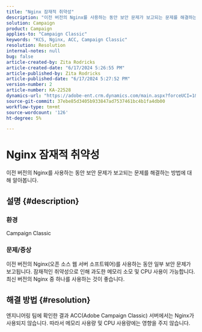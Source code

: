 ```yaml
---
title: "Nginx 잠재적 취약성"
description: "이전 버전의 Nginx를 사용하는 동안 보안 문제가 보고되는 문제를 해결하는 방법에 대해 알아봅니다."
solution: Campaign
product: Campaign
applies-to: "Campaign Classic"
keywords: "KCS, Nginx, ACC, Campaign Classic"
resolution: Resolution
internal-notes: null
bug: false
article-created-by: Zita Rodricks
article-created-date: "6/17/2024 5:26:55 PM"
article-published-by: Zita Rodricks
article-published-date: "6/17/2024 5:27:52 PM"
version-number: 2
article-number: KA-22528
dynamics-url: "https://adobe-ent.crm.dynamics.com/main.aspx?forceUCI=1&pagetype=entityrecord&etn=knowledgearticle&id=a262e7c9-ce2c-ef11-840a-002248084fbb"
source-git-commit: 37ebe85d3405b933847ad7537461bc4b1fa4db00
workflow-type: tm+mt
source-wordcount: '126'
ht-degree: 5%

---
```


# Nginx 잠재적 취약성


이전 버전의 Nginx를 사용하는 동안 보안 문제가 보고되는 문제를 해결하는 방법에 대해 알아봅니다.

## 설명 {#description}


### <b>환경</b>

Campaign Classic



### <b>문제/증상</b>

이전 버전의 Nginx(오픈 소스 웹 서버 소프트웨어)를 사용하는 동안 일부 보안 문제가 보고됩니다. 잠재적인 취약성으로 인해 과도한 메모리 소모 및 CPU 사용이 가능합니다. 최신 버전의 Nginx 중 하나를 사용하는 것이 좋습니다.


## 해결 방법 {#resolution}


엔지니어링 팀에 확인한 결과 ACC(Adobe Campaign Classic) 서버에서는 Nginx가 사용되지 않습니다. 따라서 메모리 사용량 및 CPU 사용량에는 영향을 주지 않습니다.


